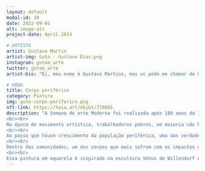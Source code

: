```yaml
---
layout: default
modal-id: 10
date: 2022-09-01
alt: image-alt
project-date: April 2014

# ARTISTA
artist: Gustavo Martin
artist-img: Guto - Gustavo Dias.png
instagram: gutom_arte
twitter: gutom_arte
artist-bio: "Ei, meu nome é Gustavo Martins, mas vc pode me chamar de Guto! Tenho 28 anos y sou natural de Belo Horizonte, Minas Gerais. Comecei a pintar em 2016, a fim de ilustrar meu primeiro blog \"Um ex adolescente\", no qual publicava poemas, contos, crônicas, com pinturas em aquarela. Por meio da arte, busco narrar vivências enquanto um garoto preto, gay e periférico, O Alto Vera Cruz, bairro no qual cresci, tem forte influência nestas experiências."

# OBRA
title: Corpo periférico
category: Pintura
img: guto-corpo-periferico.png
nft-link: https://teia.art/objkt/770865
description: "A Semana de arte Moderna foi realizada após 100 anos da Independência do Brasil e buscava criar uma imagem do ser brasileiro. Entretanto, durante os anos anteriores, povos escravizados recém \"\"libertos\"\" foram deixados a mercê da auto sobrevivência. 
<br><br>
Na época do movimento artístico, trabalhadores pobres, em maioria não brancos, foram expulsos de suas residências em regiões centrais.  Como a história da mulher Papuda que morava onde hoje é o Palácio da Liberdade (BH). A destruição do Curral Dela Rey, obrigou os moradores originais a saírem de suas residências, expulsando-os da região central para as periferia da cidade.
<br><br>
Ao passo que houve crescimento da população periférica, uma das verdadeiras realidades do brasileiro, houve fortalecimento de quem detém de dinheiro e poder através do trabalho destas pessoas. 
<br><br>
Dentro das comunidades, um dos corpos que mais sofrem com os impactos da globalização é o da mãe - principalmente mães solo; que enfrentam riscos é dificuldades financeiras como sobrecarga mentem e maior acúmulo de tarefas. 
<br><br>
Essa pintura em aquarela é inspirada na escultura Vênus de Willendorf e idealiza a mãe preta, representação da fertilidade, a mesma que se posiciona na linha de frente da periferia. As sobreposições dos membros denotam como esse corpo se divide para dar conta dos inúmeros deveres que caem sob esse ser. Essa é uma das verdadeiras brasilidades." 
---
```

